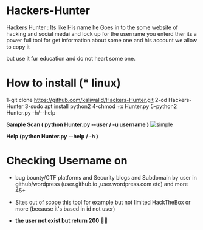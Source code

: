 # Hackers-Hunter
Hackers Hunter : Its like His name he Goes in to the some website of hacking and social medai and lock up for the username you enterd ther
its a power full tool for get information about some one and his account
we allow to copy it 

but use it fur education and do not heart some one.
# How to install (* linux)
1-git clone https://github.com/kaliwalid/Hackers-Hunter.git
2-cd Hackers-Hunter
3-sudo apt install python2
4-chmod +x Hunter.py
5-python2 Hunter.py -h/--help


**Sample Scan ( python Hunter.py --user / -u  username )**
![simple]() 

**Help (python Hunter.py --help / -h )**



# Checking Username on
* bug bounty/CTF platforms and Security blogs and Subdomain by user in github/wordpress (user.github.io ,user.wordpress.com etc) and more 45+
* Sites out of scope this tool for example but not limited HackTheBox or more (because it's based in id not user)


* **the user not exist but return 200** :thinking::monocle_face:
